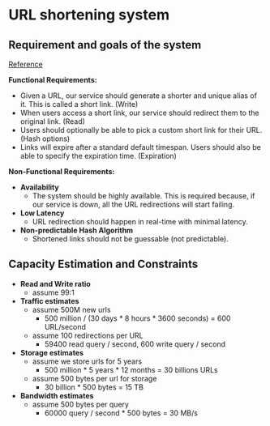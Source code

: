 # URL shortening system

## Requirement and goals of the system

[Reference](https://www.educative.io/collection/page/5668639101419520/5649050225344512/5668600916475904?affiliate_id=5082902844932096&gclid=CjwKCAjwpeXeBRA6EiwAyoJPKhOf_cbEXY5ogUOgfAI9nV5RvArGPSAuWIYaqpN-OHgfab-LWrjiqhoCNPkQAvD_BwE#utm_source=google&utm_medium=cpc&utm_campaign=grokking-manual)

**Functional Requirements:**

- Given a URL, our service should generate a shorter and unique alias of it. This is called a short link. (Write)
- When users access a short link, our service should redirect them to the original link. (Read)
- Users should optionally be able to pick a custom short link for their URL. (Hash options)
- Links will expire after a standard default timespan. Users should also be able to specify the expiration time. (Expiration)

**Non-Functional Requirements:**

- **Availability**
    - The system should be highly available. This is required because, if our service is down, all the URL redirections will start failing.
- **Low Latency**
    - URL redirection should happen in real-time with minimal latency.
- **Non-predictable Hash Algorithm**
    - Shortened links should not be guessable (not predictable).

## Capacity Estimation and Constraints

- **Read and Write ratio**
    - assume 99:1
- **Traffic estimates**
    - assume 500M new urls
        - 500 million / (30 days * 8 hours * 3600 seconds) = 600 URL/second
    - assume 100 redirections per URL
        - 59400 read query / second, 600 write query / second
- **Storage estimates**
    - assume we store urls for 5 years
        - 500 million * 5 years * 12 months = 30 billions URLs
    - assume 500 bytes per url for storage
        - 30 billion * 500 bytes = 15 TB
- **Bandwidth estimates**
    - assume 500 bytes per query
        - 60000 query / second * 500 bytes = 30 MB/s







